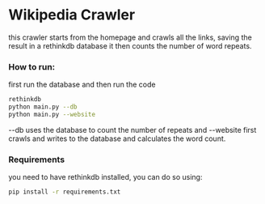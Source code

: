 # Wikipedia Crawler

this crawler starts from the homepage and crawls all the links, saving the result in a rethinkdb database it then counts the number of word repeats. 

### How to run:
first run the database and then run the code
```bash 
rethinkdb
python main.py --db 
python main.py --website
```

--db uses the database to count the number of repeats and --website first crawls and writes to the database and calculates the word count. 

### Requirements 
you need to have rethinkdb installed, you can do so using:
```bash 
pip install -r requirements.txt
```